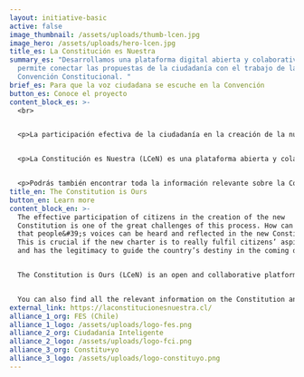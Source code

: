 ```yaml
---
layout: initiative-basic
active: false
image_thumbnail: /assets/uploads/thumb-lcen.jpg
image_hero: /assets/uploads/hero-lcen.jpg
title_es: La Constitución es Nuestra
summary_es: "Desarrollamos una plataforma digital abierta y colaborativa que
  permite conectar las propuestas de la ciudadanía con el trabajo de la
  Convención Constitucional. "
brief_es: Para que la voz ciudadana se escuche en la Convención
button_es: Conoce el proyecto
content_block_es: >-
  <br>


  <p>La participación efectiva de la ciudadanía en la creación de la nueva Constitución es uno de los grandes desafíos de este proceso. ¿Cómo podemos asegurar que las voces de las personas puedan ser escuchadas y plasmadas en el nuevo texto? Esto es crucial para que la nueva carta realmente recoja los anhelos ciudadanos y cuente con la legitimidad necesaria para orientar los destinos del país en las próximas décadas.</p>


  <p>La Constitución es Nuestra (LCeN) es una plataforma abierta y colaborativa que busca reinvidicar el poder ciudadano. Nuestro objetivo es visibilizar y conectar tus propuestas con el trabajo de las y los Convencionales Constituyentes en Chile, para que en conjunto podamos incidir en materia de derechos sociales y fortalecimiento democrático.</p>


  <p>Podrás también encontrar toda la información relevante sobre la Constitución, el Proceso Constituyente, la Convención Constitucional y sus mecanismos de participación ciudadana en un formato claro y amigable, así como diversas herramientas para que puedas elaborar e impulsar tus propuestas.</p>
title_en: The Constitution is Ours
button_en: Learn more
content_block_en: >-
  The effective participation of citizens in the creation of the new
  Constitution is one of the great challenges of this process. How can we ensure
  that people&#39;s voices can be heard and reflected in the new Constitution?
  This is crucial if the new charter is to really fulfil citizens’ aspirations
  and has the legitimacy to guide the country’s destiny in the coming decades.


  The Constitution is Ours (LCeN) is an open and collaborative platform that seeks to defend citizens’ powers. Our objective is to make your proposals visible and connect them with the work of the Constitutional Convention members in Chile, so that we can influence social rights and strengthen democracy together.


  You can also find all the relevant information on the Constitution and the participatory mechanisms of the Constitutional Convention in a clear and user-friendly format, as well as various tools for you to develop and promote your proposals.
external_link: https://laconstitucionesnuestra.cl/
alliance_1_org: FES (Chile)
alliance_1_logo: /assets/uploads/logo-fes.png
alliance_2_org: Ciudadanía Inteligente
alliance_2_logo: /assets/uploads/logo-fci.png
alliance_3_org: Constitu+yo
alliance_3_logo: /assets/uploads/logo-constituyo.png
---
```

